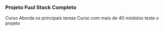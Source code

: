 ### Projeto Fuul Stack Completo
Curso Aborda os principais temas 
Curso com mais de 40 módulos
teste o projeto
